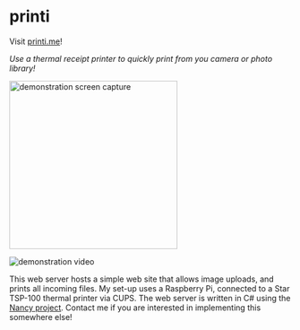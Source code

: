 # printi
Visit [printi.me](https://printi.me/)!

_Use a thermal receipt printer to quickly print from you camera or photo library!_


<img src="https://i.imgur.com/fEe6o7N.gif" alt="demonstration screen capture" height="300">

![demonstration video](https://i.imgur.com/QBQQcdW.gif)

This web server hosts a simple web site that allows image uploads, and prints all incoming files. My set-up uses a Raspberry Pi, connected to a Star TSP-100 thermal printer via CUPS. The web server is written in C# using the [Nancy project](http://nancyfx.org/). Contact me if you are interested in implementing this somewhere else!
